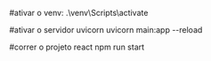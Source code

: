 #ativar o venv:
.\venv\Scripts\activate


#ativar o servidor uvicorn 
uvicorn main:app --reload

#correr o projeto react
npm run start

